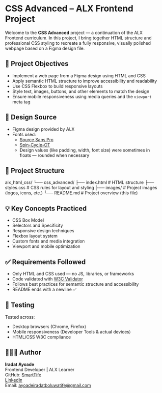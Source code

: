 # CSS Advanced – ALX Frontend Project

Welcome to the **CSS Advanced** project — a continuation of the ALX Frontend curriculum. In this project, I bring together HTML structure and professional CSS styling to recreate a fully responsive, visually polished webpage based on a Figma design file.

## 🧠 Project Objectives

- Implement a web page from a Figma design using HTML and CSS
- Apply semantic HTML structure to improve accessibility and readability
- Use CSS Flexbox to build responsive layouts
- Style text, images, buttons, and other elements to match the design
- Ensure mobile responsiveness using media queries and the `viewport` meta tag

## 🎨 Design Source

- Figma design provided by ALX
- Fonts used:
  - [Source Sans Pro](https://fonts.google.com/specimen/Source+Sans+Pro)
  - [Spin-Cycle-OT](https://www.fonts.com/font/otto-maurer-design/spin-cycle)
  - Design values (like padding, width, font size) were sometimes in floats — rounded when necessary

## 📁 Project Structure

alx_html_css/
└── css_advanced/
├── index.html # HTML structure
├── styles.css # CSS rules for layout and styling
├── images/ # Project images (logos, icons, etc.)
└── README.md # Project overview (this file)


## 💡 Key Concepts Practiced

- CSS Box Model
- Selectors and Specificity
- Responsive design techniques
- Flexbox layout system
- Custom fonts and media integration
- Viewport and mobile optimization

## ✅ Requirements Followed

- Only HTML and CSS used — no JS, libraries, or frameworks
- Code validated with [W3C Validator](https://validator.w3.org/)
- Follows best practices for semantic structure and accessibility
- README ends with a newline ✅

## 🧪 Testing

Tested across:
- Desktop browsers (Chrome, Firefox)
- Mobile responsiveness (Developer Tools & actual devices)
- HTML/CSS W3C compliance

## 👩🏽‍💻 Author

**Iradat Ayoade**  
Frontend Developer | ALX Learner  
GitHub: [SmartTife](https://github.com/SmartTife)  
[LinkedIn](https://www.linkedin.com/in/iradat-ayoade-84388924a)  
Email: ayoadeiradatboluwatife@gmail.com

